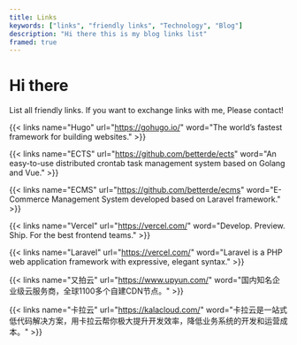 ```yaml
---
title: Links
keywords: ["links", "friendly links", "Technology", "Blog"]
description: "Hi there this is my blog links list"
framed: true
---
```


# Hi there

List all friendly links. If you want to exchange links with me, Please contact!

{{< links name="Hugo" url="https://gohugo.io/" word="The world’s fastest framework for building websites." >}}

{{< links name="ECTS" url="https://github.com/betterde/ects" word="An easy-to-use distributed crontab task management system based on Golang and Vue." >}}

{{< links name="ECMS" url="https://github.com/betterde/ecms" word="E-Commerce Management System developed based on Laravel framework." >}}

{{< links name="Vercel" url="https://vercel.com/" word="Develop. Preview. Ship. For the best frontend teams." >}}

{{< links name="Laravel" url="https://vercel.com/" word="Laravel is a PHP web application framework with expressive, elegant syntax." >}}

{{< links name="又拍云" url="https://www.upyun.com/" word="国内知名企业级云服务商，全球1100多个自建CDN节点。" >}}

{{< links name="卡拉云" url="https://kalacloud.com/" word="卡拉云是一站式低代码解决方案，用卡拉云帮你极大提升开发效率，降低业务系统的开发和运营成本。" >}}